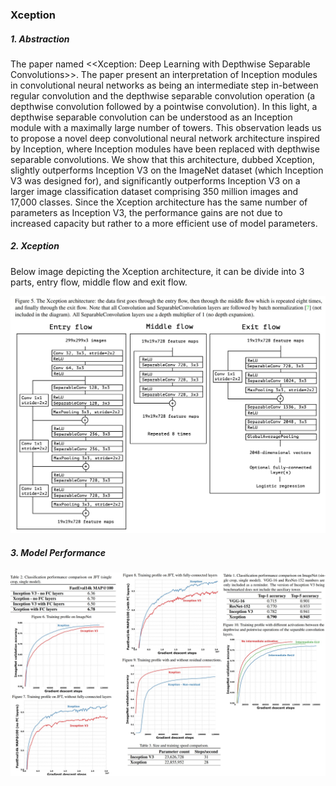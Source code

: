 ### Xception

##### 1. Abstraction

The paper named <<Xception: Deep Learning with Depthwise Separable Convolutions>>.  The paper present an interpretation of Inception modules in convolutional neural networks as being an intermediate step in-between regular convolution and the depthwise separable convolution operation (a depthwise convolution followed by a pointwise convolution). In this light, a depthwise separable convolution can be understood as an Inception module with a maximally large number of towers. This observation leads us to propose a novel deep convolutional neural network architecture inspired by Inception, where Inception modules have been replaced with depthwise separable convolutions. We show that this architecture, dubbed Xception, slightly outperforms Inception V3 on the ImageNet dataset (which Inception V3 was designed for), and significantly outperforms Inception V3 on a larger image classification dataset comprising 350 million images and 17,000 classes. Since the Xception architecture has the same number of parameters as Inception V3, the performance gains are not due to increased capacity but rather to a more efficient use of model parameters.

##### 2. Xception

Below image depicting the Xception architecture, it can be divide into 3 parts, entry flow, middle flow and exit flow.

![xception](https://github.com/Qucy/cv-baseline/blob/master/img/xception.jpg)

##### 3. Model Performance

![xception_performance](https://github.com/Qucy/cv-baseline/blob/master/img/xception_performance.jpg)
